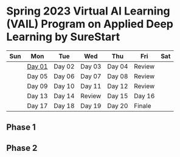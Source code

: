 # Spring 2023 Virtual AI Learning (VAIL) Program on Applied Deep Learning by SureStart 

| Sun | Mon | Tue | Wed| Thu | Fri | Sat|
|-   |-     | --  |-   |-    | -   | -  |
|  | [Day 01](https://github.com/MySureStart/Spring_2023_VAIL/tree/main/Day_01/) | Day 02 | Day 03 | Day 04 | Review | |
|  | Day 05 | Day 06 | Day 07 | Day 08 | Review | |
|  | Day 09 | Day 10 | Day 11 | Day 12 | Review | |
|  | Day 13 | Day 14 | Review | Day 15 | Day 16 | |
|  | Day 17 | Day 18 | Day 19 | Day 20 | Finale | |

## Phase 1

## Phase 2
